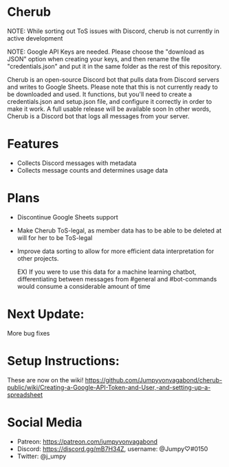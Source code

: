 # Cherub
NOTE: While sorting out ToS issues with Discord, cherub is not currently in active development

NOTE: Google API Keys are needed. Please choose the "download as JSON" option when creating your keys, and then rename the file "credentials.json" and put it in the same folder as the rest of this repository.

Cherub is an open-source Discord bot that pulls data from Discord servers and writes to Google Sheets.
Please note that this is not currently ready to be downloaded and used. It functions, but you'll need to create a credentials.json and setup.json file, and configure it correctly in order to make it work. A full usable release will be available soon
In other words, Cherub is a Discord bot that logs all messages from your server.

# Features
- Collects Discord messages with metadata
- Collects message counts and determines usage data

# Plans
- Discontinue Google Sheets support
- Make Cherub ToS-legal, as member data has to be able to be deleted at will for her to be ToS-legal

- Improve data sorting to allow for more efficient data interpretation for other projects. 
      
     EX) If you were to use this data for a machine learning chatbot, differentiating between messages from #general and #bot-commands would consume a considerable amount of time


# Next Update:
More bug fixes

# Setup Instructions:
These are now on the wiki! 
https://github.com/Jumpyvonvagabond/cherub-public/wiki/Creating-a-Google-API-Token-and-User,-and-setting-up-a-spreadsheet

# Social Media
- Patreon: https://patreon.com/jumpyvonvagabond
- Discord: https://discord.gg/mB7H34Z, username: @Jumpy♡#0150
- Twitter: @j_umpy
